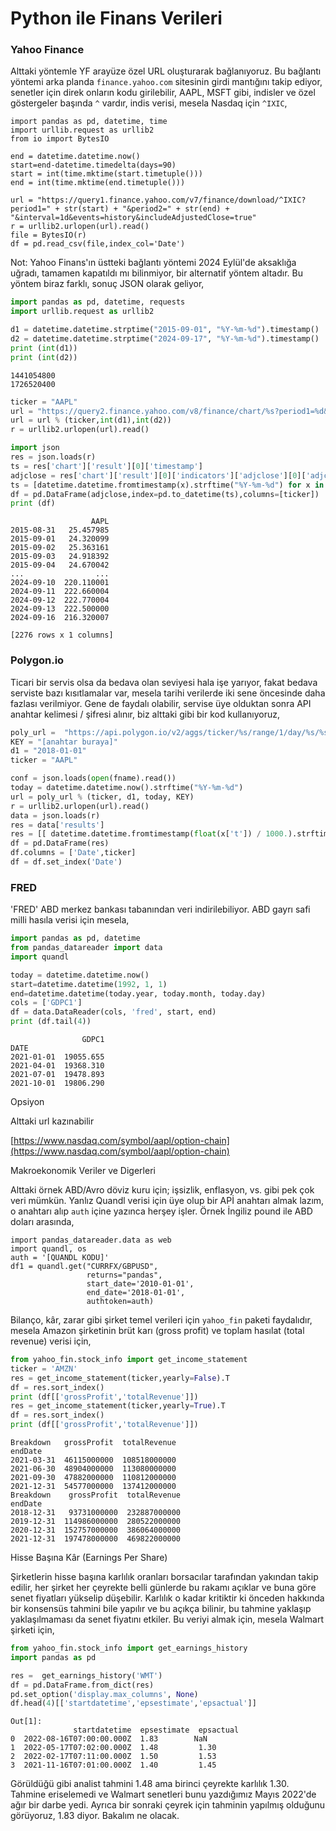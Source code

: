 # Python ile Finans Verileri

### Yahoo Finance

Alttaki yöntemle YF arayüze özel URL oluşturarak bağlanıyoruz. Bu
bağlantı yöntemi arka planda `finance.yahoo.com` sitesinin girdi
mantığını takip ediyor, senetler için direk onların kodu girilebilir,
AAPL, MSFT gibi, indisler ve özel göstergeler başında `^` vardır,
indis verisi, mesela Nasdaq için `^IXIC`,

```
import pandas as pd, datetime, time
import urllib.request as urllib2
from io import BytesIO

end = datetime.datetime.now()
start=end-datetime.timedelta(days=90)
start = int(time.mktime(start.timetuple()))
end = int(time.mktime(end.timetuple()))

url = "https://query1.finance.yahoo.com/v7/finance/download/^IXIC?period1=" + str(start) + "&period2=" + str(end) + "&interval=1d&events=history&includeAdjustedClose=true"
r = urllib2.urlopen(url).read()
file = BytesIO(r)
df = pd.read_csv(file,index_col='Date')
```

Not: Yahoo Finans'ın üstteki bağlantı yöntemi 2024 Eylül'de aksaklığa
uğradı, tamamen kapatıldı mı bilinmiyor, bir alternatif yöntem
altadır. Bu yöntem biraz farklı, sonuç JSON olarak geliyor,

```python
import pandas as pd, datetime, requests
import urllib.request as urllib2

d1 = datetime.datetime.strptime("2015-09-01", "%Y-%m-%d").timestamp()
d2 = datetime.datetime.strptime("2024-09-17", "%Y-%m-%d").timestamp()
print (int(d1))
print (int(d2))
```

```text
1441054800
1726520400
```

```python
ticker = "AAPL"
url = "https://query2.finance.yahoo.com/v8/finance/chart/%s?period1=%d&period2=%d&interval=1d&events=history&includeAdjustedClose=true" 
url = url % (ticker,int(d1),int(d2))
r = urllib2.urlopen(url).read()
```

```python
import json
res = json.loads(r)
ts = res['chart']['result'][0]['timestamp']
adjclose = res['chart']['result'][0]['indicators']['adjclose'][0]['adjclose']
ts = [datetime.datetime.fromtimestamp(x).strftime("%Y-%m-%d") for x in ts]
df = pd.DataFrame(adjclose,index=pd.to_datetime(ts),columns=[ticker])
print (df)
```

```text
                  AAPL
2015-08-31   25.457985
2015-09-01   24.320099
2015-09-02   25.363161
2015-09-03   24.918392
2015-09-04   24.670042
...                ...
2024-09-10  220.110001
2024-09-11  222.660004
2024-09-12  222.770004
2024-09-13  222.500000
2024-09-16  216.320007

[2276 rows x 1 columns]
```

### Polygon.io

Ticari bir servis olsa da bedava olan seviyesi hala işe yarıyor, fakat
bedava serviste bazı kısıtlamalar var, mesela tarihi verilerde iki
sene öncesinde daha fazlası verilmiyor. Gene de faydalı olabilir, servise
üye olduktan sonra API anahtar kelimesi / şifresi alınır, biz alttaki
gibi bir kod kullanıyoruz,

```python
poly_url =  "https://api.polygon.io/v2/aggs/ticker/%s/range/1/day/%s/%s?apiKey=%s"
KEY = "[anahtar buraya]"
d1 = "2018-01-01"
ticker = "AAPL"

conf = json.loads(open(fname).read())
today = datetime.datetime.now().strftime("%Y-%m-%d")
url = poly_url % (ticker, d1, today, KEY)
r = urllib2.urlopen(url).read()
data = json.loads(r)
res = data['results']
res = [[ datetime.datetime.fromtimestamp(float(x['t']) / 1000.).strftime("%Y-%m-%d"), x['c']] for x in res]
df = pd.DataFrame(res)
df.columns = ['Date',ticker]
df = df.set_index('Date')
```

### FRED

'FRED' ABD merkez bankası tabanından veri indirilebiliyor.  ABD gayrı
safi milli hasıla verisi için mesela,

```python
import pandas as pd, datetime
from pandas_datareader import data
import quandl

today = datetime.datetime.now()
start=datetime.datetime(1992, 1, 1)
end=datetime.datetime(today.year, today.month, today.day)
cols = ['GDPC1']
df = data.DataReader(cols, 'fred', start, end)
print (df.tail(4))
```

```text
                GDPC1
DATE                 
2021-01-01  19055.655
2021-04-01  19368.310
2021-07-01  19478.893
2021-10-01  19806.290
```

Opsiyon

Alttaki url kazınabilir

[https://www.nasdaq.com/symbol/aapl/option-chain](https://www.nasdaq.com/symbol/aapl/option-chain)

Makroekonomik Veriler ve Digerleri

Alttaki örnek ABD/Avro döviz kuru için; işsizlik, enflasyon, vs. gibi
pek çok veri mümkün. Yanlız Quandl verisi için üye olup bir APİ
anahtarı almak lazım, o anahtarı alıp `auth` içine yazınca herşey
işler. Örnek İngiliz pound ile ABD doları arasında,

```
import pandas_datareader.data as web
import quandl, os
auth = '[QUANDL KODU]'
df1 = quandl.get("CURRFX/GBPUSD",
                 returns="pandas",
                 start_date='2010-01-01',
                 end_date='2018-01-01',
                 authtoken=auth)
```

Bilanço, kâr, zarar gibi şirket temel verileri için `yahoo_fin` paketi
faydalıdır, mesela Amazon şirketinin brüt karı (gross profit) ve
toplam hasılat (total revenue) verisi için,

```python
from yahoo_fin.stock_info import get_income_statement
ticker = 'AMZN'
res = get_income_statement(ticker,yearly=False).T
df = res.sort_index()
print (df[['grossProfit','totalRevenue']])
res = get_income_statement(ticker,yearly=True).T
df = res.sort_index()
print (df[['grossProfit','totalRevenue']])
```

```text
Breakdown   grossProfit  totalRevenue
endDate                              
2021-03-31  46115000000  108518000000
2021-06-30  48904000000  113080000000
2021-09-30  47882000000  110812000000
2021-12-31  54577000000  137412000000
Breakdown    grossProfit  totalRevenue
endDate                               
2018-12-31   93731000000  232887000000
2019-12-31  114986000000  280522000000
2020-12-31  152757000000  386064000000
2021-12-31  197478000000  469822000000
```

Hisse Başına Kâr (Earnings Per Share)

Şirketlerin hisse başına karlılık oranları borsacılar tarafından
yakından takip edilir, her şirket her çeyrekte belli günlerde bu
rakamı açıklar ve buna göre senet fiyatları yükselip düşebilir.
Karlılık o kadar kritiktir ki önceden hakkında bir konsensüs tahmini
bile yapılır ve bu açıkça bilinir, bu tahmine yaklaşıp yaklaşılmaması
da senet fiyatını etkiler. Bu veriyi almak için, mesela Walmart
şirketi için,

```python
from yahoo_fin.stock_info import get_earnings_history
import pandas as pd

res =  get_earnings_history('WMT')
df = pd.DataFrame.from_dict(res)
pd.set_option('display.max_columns', None)
df.head(4)[['startdatetime','epsestimate','epsactual']]
```

```text
Out[1]: 
              startdatetime  epsestimate  epsactual
0  2022-08-16T07:00:00.000Z  1.83        NaN       
1  2022-05-17T07:02:00.000Z  1.48         1.30     
2  2022-02-17T07:11:00.000Z  1.50         1.53     
3  2021-11-16T07:01:00.000Z  1.40         1.45     
```

Görüldüğü gibi analist tahmini 1.48 ama birinci çeyrekte karlılık 1.30.
Tahmine eriselemedi ve Walmart senetleri bunu yazdığımız Mayıs 2022'de
ağır bir darbe yedi. Ayrıca bir sonraki çeyrek için tahminin yapılmış olduğunu
görüyoruz, 1.83 diyor. Bakalım ne olacak.
